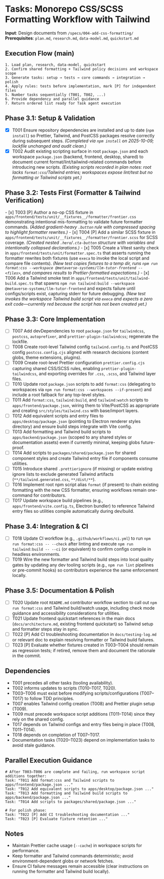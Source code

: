 # Tasks: Monorepo CSS/SCSS Formatting Workflow with Tailwind

**Input**: Design documents from `/specs/004-add-css-formatting/`
**Prerequisites**: `plan.md`, `research.md`, `data-model.md`, `quickstart.md`

## Execution Flow (main)
```
1. Load plan, research, data-model, quickstart
2. Confirm shared formatting + Tailwind policy decisions and workspace scope
3. Generate tasks: setup → tests → core commands → integration → polish
4. Apply rules: tests before implementation, mark [P] for independent files
5. Number tasks sequentially (T001, T002, ...)
6. Provide dependency and parallel guidance
7. Return ordered list ready for Task agent execution
```

## Phase 3.1: Setup & Validation
- [x] T001 Ensure repository dependencies are installed and up to date (`npm install`) so Prettier, Tailwind, and PostCSS packages resolve correctly during subsequent steps. *(Completed via `npm install` on 2025-10-09; lockfile unchanged and audit clean.)*
- [x] T002 Audit existing scripting surface in root `package.json` and each workspace `package.json` (backend, frontend, desktop, shared) to document current format/lint/tailwind-related commands before introducing new scripts. *(Existing scripts recorded in plan notes: root lacks `format:css`/Tailwind entries; workspaces expose lint/test but no formatting or Tailwind scripts yet.)*

## Phase 3.2: Tests First (Formatter & Tailwind Verification)
\- [x] T003 [P] Author a no-op CSS fixture in `apps/frontend/tests/unit/__fixtures__/formatter/frontier.css` demonstrating intentional mis-formatting to validate future formatter commands. *(Added gradient-heavy `.button` rule with compressed spacing to highlight formatter rewrites.)*
\- [x] T004 [P] Add a similar SCSS fixture in `apps/frontend/tests/unit/__fixtures__/formatter/frontier.scss` for SCSS coverage. *(Created nested `.hero`/`.cta-button` structure with variables and intentionally collapsed declarations.)*
\- [x] T005 Create a Vitest sanity check in `apps/frontend/tests/unit/formatter.spec.ts` that asserts running the formatter rewrites both fixtures (use `execa` to invoke the local script and compare file contents). *(New test copies fixtures to a temp dir, runs `npm run format:css --workspace @metaverse-systems/llm-tutor-frontend -- <files>`, and compares results to Prettier-formatted expectations.)*
\- [x] T006 Add a Tailwind smoke test in `apps/frontend/tests/unit/tailwind-build.spec.ts` that spawns `npm run tailwind:build --workspace @metaverse-systems/llm-tutor-frontend` and expects failure until configs/scripts exist, capturing stderr for future debugging. *(New test invokes the workspace Tailwind build script via `execa` and expects a zero exit code—currently red because the script has not been created yet.)*

## Phase 3.3: Core Implementation
- [ ] T007 Add devDependencies to root `package.json` for `tailwindcss`, `postcss`, `autoprefixer`, and `prettier-plugin-tailwindcss`; regenerate the lockfile.
- [ ] T008 Create root-level Tailwind config `tailwind.config.ts` and PostCSS config `postcss.config.cjs` aligned with research decisions (content globs, theme extensions, plugins).
- [ ] T009 Create root-level Prettier configuration `prettier.config.cjs` capturing shared CSS/SCSS rules, enabling `prettier-plugin-tailwindcss`, and exporting overrides for `.css`, `.scss`, and Tailwind layer files.
- [ ] T010 Update root `package.json` scripts to add `format:css` (delegating to workspaces via `npm run format:css --workspaces --if-present`) and include a root fallback for any top-level styles.
- [ ] T011 Add `format:css`, `tailwind:build`, and `tailwind:watch` scripts to `apps/frontend/package.json`, wiring them to Vite/PostCSS as appropriate and creating `src/styles/tailwind.css` with base/import layers.
- [ ] T012 Add equivalent scripts and entry files to `apps/desktop/package.json` (pointing to Electron renderer styles directory) and ensure build steps integrate with Vite config.
- [ ] T013 Add formatting and Tailwind build scripts to `apps/backend/package.json` (scoped to any shared styles or documentation assets) even if currently minimal, keeping globs future-proof.
- [ ] T014 Add scripts to `packages/shared/package.json` for shared component styles and create Tailwind entry file if components consume utilities.
- [ ] T015 Introduce shared `.prettierignore` (if missing) or update existing ignore lists to exclude generated Tailwind artifacts (`**/tailwind.generated.css`, `**/dist/**`).
- [ ] T016 Implement root npm script alias `format` (if present) to chain existing formatting with the new CSS formatter, ensuring workflows remain one-command for contributors.
- [ ] T017 Update workspace build pipelines (e.g., `apps/frontend/vite.config.ts`, Electron bundler) to reference Tailwind entry files so utilities compile automatically during dev/build.

## Phase 3.4: Integration & CI
- [ ] T018 Update CI workflow (e.g., `.github/workflows/ci.yml`) to run `npm run format:css -- --check` after linting and execute `npm run tailwind:build -- --ci` (or equivalent) to confirm configs compile in headless environments.
- [ ] T019 Wire the new formatter and Tailwind build steps into local quality gates by updating any dev tooling scripts (e.g., `npm run lint` pipelines or pre-commit hooks) so contributors experience the same enforcement locally.

## Phase 3.5: Documentation & Polish
- [ ] T020 Update root `README.md` contributor workflow section to call out `npm run format:css` and Tailwind build/watch usage, including check mode guidance and accessibility considerations for utilities.
- [ ] T021 Update frontend quickstart references in the main docs (`docs/architecture.md`, existing frontend quickstart) so Tailwind setup and formatter steps stay in sync.
- [ ] T022 [P] Add CI troubleshooting documentation in `docs/testing-log.md` or relevant doc to explain resolving formatter or Tailwind build failures.
- [ ] T023 [P] Evaluate whether fixtures created in T003–T004 should remain as regression tests; if retired, remove them and document the rationale in the commit.

## Dependencies
- T001 precedes all other tasks (tooling availability).
- T002 informs updates to scripts (T010–T017, T020).
- T003–T006 must exist before modifying scripts/configurations (T007–T017) to follow TDD principles.
- T007 enables Tailwind config creation (T008) and Prettier plugin setup (T009).
- T009 must precede workspace script additions (T011–T014) since they rely on the shared config.
- T017 depends on Tailwind configs and entry files being in place (T008, T011–T014).
- T018 depends on completion of T007–T017.
- Documentation tasks (T020–T023) depend on implementation tasks to avoid stale guidance.

## Parallel Execution Guidance
```
# After T003–T006 are complete and failing, run workspace script additions together:
Task: "T011 Add format:css and Tailwind scripts to apps/frontend/package.json ..."
Task: "T012 Add equivalent scripts to apps/desktop/package.json ..."
Task: "T013 Add formatting and Tailwind build scripts to apps/backend/package.json ..."
Task: "T014 Add scripts to packages/shared/package.json ..."

# For polish phase:
Task: "T022 [P] Add CI troubleshooting documentation ..."
Task: "T023 [P] Evaluate fixture retention ..."
```

## Notes
- Maintain Prettier cache usage (`--cache`) in workspace scripts for performance.
- Keep formatter and Tailwind commands deterministic; avoid environment-dependent globs or network fetches.
- Ensure CI failure messages remain accessible (clear instructions on running the formatter and Tailwind build locally).
